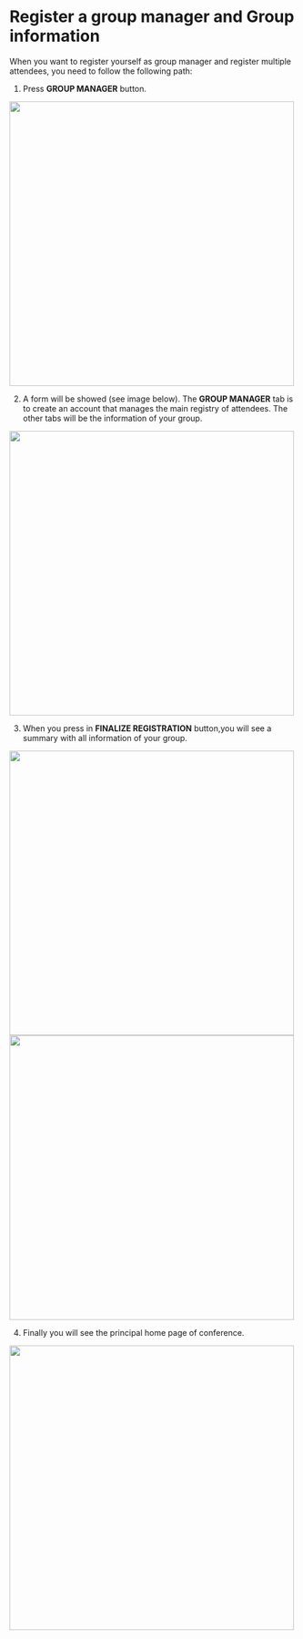 # Register a group manager and Group information

 When you want to register yourself as group manager and register multiple attendees, you need to follow the following path:
 
 1. Press **GROUP MANAGER** button.
 
 <img src="https://drive.google.com/uc?export=view&id=17YxV0nM9w1apXzBTwTBzT36iiwOFlvbT" style="width: 500px; max-width: 100%; height: auto"/>
 
 2. A form will be showed (see image below).  The **GROUP MANAGER** tab is to create an account that manages the main registry of attendees. The other tabs will be the information of your group.
 
<img src="https://drive.google.com/uc?export=view&id=1oVK6cuRtbBUbUCu6HnijmOBGQ4gsyQ9G" style="width: 500px; max-width: 100%; height: auto"/>

 3. When you press in **FINALIZE REGISTRATION** button,you will see a summary with all information of your group.
 
<img src="https://drive.google.com/uc?export=view&id=1NTnKBP9lK10bozz-LWNu_YEBLRDqympq" style="width: 500px; max-width: 100%; height: auto"/>

<img src="https://drive.google.com/uc?export=view&id=1FssV75XrbIrcBPq0PZJPJGPR8MmJ8sF" style="width: 500px; max-width: 100%; height: auto"/>

 4. Finally you will see the principal home page of conference.
 
 <img src="https://drive.google.com/uc?export=view&id=1wjcvIoPlQd7eAHNqn08BFrrwjI_-QW42" style="width: 500px; max-width: 100%; height: auto"/>
